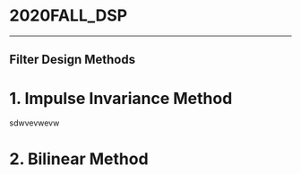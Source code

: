# 2020FALL_DSP
-------------------------
## Filter Design Methods

# 1. Impulse Invariance Method
sdwvevwevw
# 2. Bilinear Method

